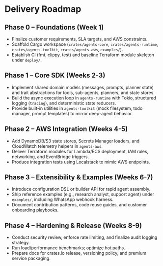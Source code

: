 # Delivery Roadmap

## Phase 0 – Foundations (Week 1)
- Finalize customer requirements, SLA targets, and AWS constraints.
- Scaffold Cargo workspace (`crates/agents-core`, `crates/agents-runtime`, `crates/agents-toolkit`, `crates/agents-aws`, `examples/`).
- Establish CI (fmt, clippy, test) and baseline Terraform module skeleton under `deploy/`.

## Phase 1 – Core SDK (Weeks 2-3)
- Implement shared domain models (messages, prompts, planner state) and trait abstractions for tools, sub-agents, planners, and state stores.
- Build the async execution loop in `agents-runtime` with Tokio, structured logging (`tracing`), and deterministic state reducers.
- Provide built-in utilities in `agents-toolkit` (mock filesystem, todo manager, prompt templates) to mirror deep-agent behavior.

## Phase 2 – AWS Integration (Weeks 4-5)
- Add DynamoDB/S3 state stores, Secrets Manager loaders, and CloudWatch telemetry helpers in `agents-aws`.
- Deliver Terraform modules for Lambda/ECS deployment, IAM roles, networking, and EventBridge triggers.
- Produce integration tests using Localstack to mimic AWS endpoints.

## Phase 3 – Extensibility & Examples (Weeks 6-7)
- Introduce configuration DSL or builder API for rapid agent assembly.
- Ship reference examples (e.g., research analyst, support agent) under `examples/`, including WhatsApp webhook harness.
- Document contribution patterns, code reuse guides, and customer onboarding playbooks.

## Phase 4 – Hardening & Release (Weeks 8-9)
- Conduct security review, enforce rate limiting, and finalize audit logging strategy.
- Run load/performance benchmarks; optimize hot paths.
- Prepare docs for crates.io release, versioning policy, and premium service packaging.

